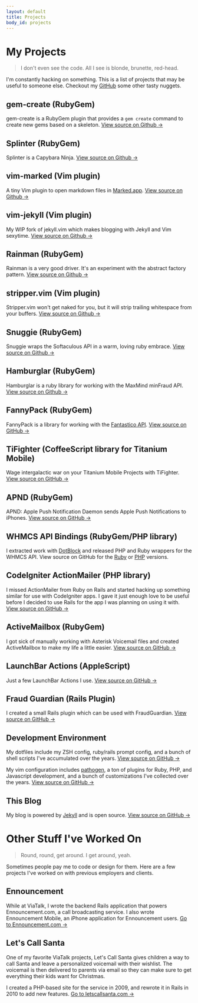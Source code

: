 ```yaml
---
layout: default
title: Projects
body_id: projects
---
```


# My Projects

> I don't even see the code. All I see is blonde, brunette, red-head.

I'm constantly hacking on something. This is a list of projects that may be
useful to someone else. Checkout my [GitHub](https://github.com/itspriddle)
some other tasty nuggets.


## gem-create (RubyGem)

gem-create is a RubyGem plugin that provides a `gem create` command to create
new gems based on a skeleton.
[View source on Github &rarr;](https://github.com/itspriddle/gem-create)


## Splinter (RubyGem)

Splinter is a Capybara Ninja.
[View source on Github &rarr;](https://github.com/site5/splinter)


## vim-marked (Vim plugin)

A tiny Vim plugin to open markdown files in
[Marked.app](http://markedapp.com/).
[View source on Github &rarr;](https://github.com/itspriddle/vim-marked)


## vim-jekyll (Vim plugin)

My WIP fork of jekyll.vim which makes blogging with Jekyll and Vim sexytime.
[View source on Github &rarr;](https://github.com/itspriddle/vim-jekyll)


## Rainman (RubyGem)

Rainman is a very good driver. It's an experiment with the abstract factory
pattern.
[View source on Github &rarr;](https://github.com/site5/rainman)


## stripper.vim (Vim plugin)
Stripper.vim won't get naked for you, but it will strip trailing whitespace
from your buffers.
[View source on Github &rarr;](https://github.com/itspriddle/vim-stripper)


## Snuggie (RubyGem)

Snuggie wraps the Softaculous API in a warm, loving ruby embrace.
[View source on Github &rarr;](https://github.com/site5/snuggie)


## Hamburglar (RubyGem)

Hamburglar is a ruby library for working with the MaxMind minFraud API.
[View source on Github &rarr;](https://github.com/site5/hamburglar)


## FannyPack (RubyGem)

FannyPack is a library for working with the
[Fantastico API](https://netenberg.com/api/).
[View source on GitHub &rarr;](https://github.com/site5/fanny_pack)


## TiFighter (CoffeeScript library for Titanium Mobile)

Wage intergalactic war on your Titanium Mobile Projects with TiFighter.
[View source on GitHub &rarr;](https://github.com/itspriddle/ti-fighter)


## APND (RubyGem)

APND: Apple Push Notification Daemon sends Apple Push Notifications to iPhones.
[View source on GitHub &rarr;](https://github.com/itspriddle/apnd)


## WHMCS API Bindings (RubyGem/PHP library)

I extracted work with [DotBlock](http://www.dotblock.com/) and released PHP
and Ruby wrappers for the WHMCS API. View source on GitHub for the
[Ruby](https://github.com/dotblock/whmcs-ruby) or
[PHP](https://github.com/dotblock/whmcs-php) versions.


## CodeIgniter ActionMailer (PHP library)

I missed ActionMailer from Ruby on Rails and started hacking up something
similar for use with CodeIgniter apps. I gave it just enough love to be
useful before I decided to use Rails for the app I was planning on
using it with.
[View source on GitHub &rarr;](https://github.com/itspriddle/codeigniter-action-mailer)


## ActiveMailbox (RubyGem)

I got sick of manually working with Asterisk Voicemail files and created
ActiveMailbox to make my life a little easier.
[View source on GitHub &rarr;](https://github.com/itspriddle/active_mailbox)


## LaunchBar Actions (AppleScript)

Just a few LaunchBar Actions I use.
[View source on GitHub &rarr;](https://github.com/itspriddle/launchbar-actions)


## Fraud Guardian (Rails Plugin)

I created a small Rails plugin which can be used with FraudGuardian.
[View source on GitHub &rarr;](https://github.com/itspriddle/fraud_guardian)


## Development Environment

My dotfiles include my ZSH config, ruby/rails prompt config, and a bunch of
shell scripts I've accumulated over the years.
[View source on GitHub &rarr;](https://github.com/itspriddle/dotfiles)

My vim configuration includes
[pathogen](https://github.com/tpope/vim-pathogen), a ton of plugins for
Ruby, PHP, and Javascript development, and a bunch of customizations I've
collected over the years.
[View source on GitHub &rarr;](https://github.com/itspriddle/vim-config)


## This Blog

My blog is powered by [Jekyll](https://github.com/mojombo/jekyll) and is open
source.
[View source on GitHub &rarr;](https://github.com/itspriddle/code.nevercraft.net)


# Other Stuff I've Worked On

> Round, round, get around. I get around, yeah.

Sometimes people pay me to code or design for them. Here are a few projects
I've worked on with previous employers and clients.


## Ennouncement

While at ViaTalk, I wrote the backend Rails application that powers
Ennouncement.com, a call broadcasting service. I also wrote Ennouncement
Mobile, an iPhone application for Ennouncement users.
[Go to Ennouncement.com &rarr;](http://www.ennouncement.com/)


## Let's Call Santa

One of my favorite ViaTalk projects, Let's Call Santa gives children a way to
call Santa and leave a personalized voicemail with their wishlist. The
voicemail is then delivered to parents via email so they can make sure to get
everything their kids want for Christmas.

I created a PHP-based site for the service in 2009, and rewrote it in Rails in
2010 to add new features.
[Go to letscallsanta.com &rarr;](http://www.letscallsanta.com/)
